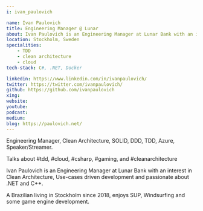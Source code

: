 ```yaml
---
i: ivan_paulovich

name: Ivan Paulovich
title: Engineering Manager @ Lunar
about: Ivan Paulovich is an Engineering Manager at Lunar Bank with an interest in Clean Architecture, Use-cases driven development and passionate about .NET and C++. 
location: Stockholm, Sweden
specialities:
    - TDD
    - clean architecture
    - cloud
tech-stack: C#, .NET, Docker

linkedin: https://www.linkedin.com/in/ivanpaulovich/
twitter: https://twitter.com/ivanpaulovich/
github: https://github.com/ivanpaulovich
xing: 
website: 
youtube: 
podcast: 
medium: 
blog: https://paulovich.net/
---
```


Engineering Manager, Clean Architecture, SOLID, DDD, TDD, Azure, Speaker/Streamer.

Talks about #tdd, #cloud, #csharp, #gaming, and #cleanarchitecture




Ivan Paulovich is an Engineering Manager at Lunar Bank with an interest in Clean Architecture, Use-cases driven development and passionate about .NET and C++.

A Brazilian living in Stockholm since 2018, enjoys SUP, Windsurfing and some game engine development.